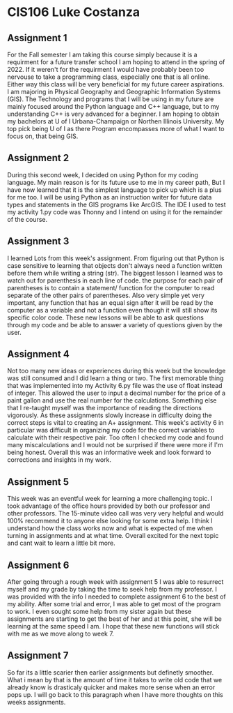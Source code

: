 # CIS106 Luke Costanza

## Assignment 1

For the Fall semester I am taking this course simply because it is a requirment for a future transfer school I am hoping to attend in the spring of 2022. If it weren't for the requirment I would have probably been too nervouse to take a programming class, especially one that is all online. Either way this class will be very beneficial for my future career aspirations. I am majoring in Physical Geography and Geographic Information Systems (GIS). The Technology and programs that I will be using in my future are mainly focused around the Python language and C++ language, but to my understanding C++ is very advanced for a beginner. I am hoping to obtain my bachelors at U of I Urbana-Champaign or Northen Illinois University. My top pick being U of I as there Program encompasses more of what I want to focus on, that being GIS.  

## Assignment 2

During this second week, I decided on using Python for my coding language. My main reason is for its future use to me in my career path, But I have now learned that it is the simplest language to pick up which is a plus for me too. I will be using Python as an instruction writer for future data types and statements in the GIS programs like ArcGIS. The IDE I used to test my activity 1.py code was Thonny and I intend on using it for the remainder of the course. 

## Assignment 3

I learned Lots from this week's assignment. From figuring out that Python is case sensitive to learning that objects don't always need a function written before them while writing a string (str). The biggest lesson I learned was to watch out for parenthesis in each line of code. the purpose for each pair of parentheses is to contain a statement/ function for the computer to read separate of the other pairs of parentheses. Also very simple yet very important, any function that has an equal sign after it will be read by the computer as a variable and not a function even though it will still show its specific color code. These new lessons will be able to ask questions through my code and be able to answer a variety of questions given by the user. 

## Assignment 4

Not too many new ideas or experiences during this week but the knowledge was still consumed and I did learn a thing or two. The first memorable thing that was implemented into my Activity 6.py file was the use of float instead of integer. This allowed the user to input a decimal number for the price of a paint gallon and use the real number for the calculations. Something else that I re-taught myself was the importance of reading the directions vigorously. As these assignments slowly increase in difficulty doing the correct steps is vital to creating an A+ assignment. This week's activity 6 in particular was difficult in organizing my code for the correct variables to calculate with their respective pair. Too often I checked my code and found many miscalculations and I would not be surprised if there were more if I'm being honest. Overall this was an informative week and look forward to corrections and insights in my work.

## Assignment 5

This week was an eventful week for learning a more challenging topic. I took advantage of the office hours provided by both our professor and other professors. The 15-minute video call was very very helpful and would 100% recommend it to anyone else looking for some extra help. I think I understand how the class works now and what is expected of me when turning in assignments and at what time. Overall excited for the next topic and cant wait to learn a little bit more.

## Assignment 6

After going through a rough week with assignment 5 I was able to resurrect myself and my grade by taking the time to seek help from my professor. I was provided with the info I needed to complete assignment 6 to the best of my ability. After some trial and error, I was able to get most of the program to work. I even sought some help from my sister again but these assignments are starting to get the best of her and at this point, she will be learning at the same speed I am. I hope that these new functions will stick with me as we move along to week 7.

## Assignment 7 

So far its a little scarier then earlier assignments but definetly smoother. What i mean by that is the amount of time it takes to write old code that we already know is drasticaly quicker and makes more sense when an error pops up. I will go back to this paragraph when I have more thoughts on this weeks assignments. 
